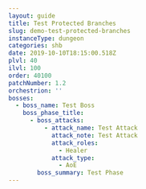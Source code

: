 ```yaml
---
layout: guide
title: Test Protected Branches
slug: demo-test-protected-branches
instanceType: dungeon
categories: shb
date: 2019-10-10T18:15:00.518Z
plvl: 40
ilvl: 100
order: 40100
patchNumber: 1.2
orchestrion: ''
bosses:
  - boss_name: Test Boss
    boss_phase_title:
      - boss_attacks:
          - attack_name: Test Attack
            attack_note: Test Attack
            attack_roles:
              - Healer
            attack_type:
              - AoE
        boss_summary: Test Phase
---
```


